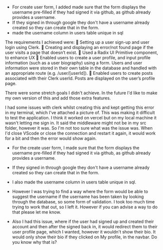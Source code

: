 - For create user form, I added made sure that the form displays the username pre-filled if they had signed it via github, as github already provides a username. 
- If they signed in through google they don't have a username already created so they can create that in the form. 
- made the username column in users table unique in sql 

The requirements I achieved were:
🎯 Setting up a user sign-up and user login using Clerk.
🎯 Creating and displaying an error/not found page if the user visits a page that doesn’t exist.
🎯 Used a Radix UI Primitive component, to enhance UX
🎯 Enabled users to create a user profile, and input profile information (such as a user biography) using a form. Users and user information were stored in their own table in the database and handled with an appropriate route (e.g. /user/[userId]).
🎯 Enabled users to create posts associated with their Clerk userId. Posts are displayed on the user’s profile page.

There were some stretch goals I didn't achieve. 
In the future I'd like to make my own version of this and add those extra features. 

I had some issues with clerk whilst creating this and kept getting this error in my terminal, which I've attached a picture of. This was making it difficult to test the application. I think it worked on vercel but on my local machine it wasn't letting me sign in. It said the middleware might not be in my src folder, however it was. So I'm not too sure what was the issue was. When I'd close VScode or close the connection and restart it again, it would work for a bit and then the error would show again. 


- For the create user form, I made sure that the form displays the username pre-filled if they had signed it via github, as github already provides a username. 
- If they signed in through google they don't have a username already created so they can create that in the form. 
- I also made the username column in users table unique in sql. 
- However I was trying to find a way where the form would be able to suggest the username if the username has been taken by looking through the database, so some form of validation. I took too much time trying to work that out, so I left it. However if you can advise a way to do that please let me know. 

- Also I had this issue, where if the user had signed up and created their account and then after the signed back in, it would redirect them to their user profile page, which I wanted, however it wouldn't show their bio. It would only show their bio if they clicked on My profile, in the navbar. Do you know why that is? 

